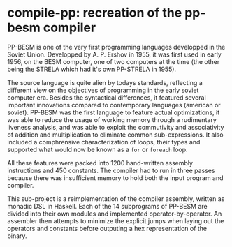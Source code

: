 # compile-pp: recreation of the pp-besm compiler

PP-BESM is one of the very first programming languages developped in the Soviet Union. Developped by A. P. Ershov in 1955, it was first used in early 1956, on the BESM computer, one of two computers at the time (the other being the STRELA which had it's own PP-STRELA in 1955).

The source language is quite alien by todays standards, reflecting a different view on the objectives of programming in the early soviet computer era. Besides the syntactical differences, it featured several important innovations compared to contemporary languages (american or soviet). PP-BESM was the first language to feature actual optimizations, it was able to reduce the usage of working memory through a rudimentary liveness analysis, and was able to exploit the commutivity and associativity of addition and multiplication to eliminate common sub-expressions. It also included a comphrensive characterization of loops, their types and supported what would now be known as a `for` or `foreach` loop.

All these features were packed into 1200 hand-written assembly instructions and 450 constants. The compiler had to run in three passes because there was insufficient memory to hold both the input program and compiler.

This sub-project is a reimplementation of the compiler assembly, written as monadic DSL in Haskell. Each of the 14 subprograms of PP-BESM are divided into their own modules and implemented operator-by-operator. An assembler then attempts to minimize the explicit jumps when laying out the operators and constants before outputing a hex representation of the binary.
